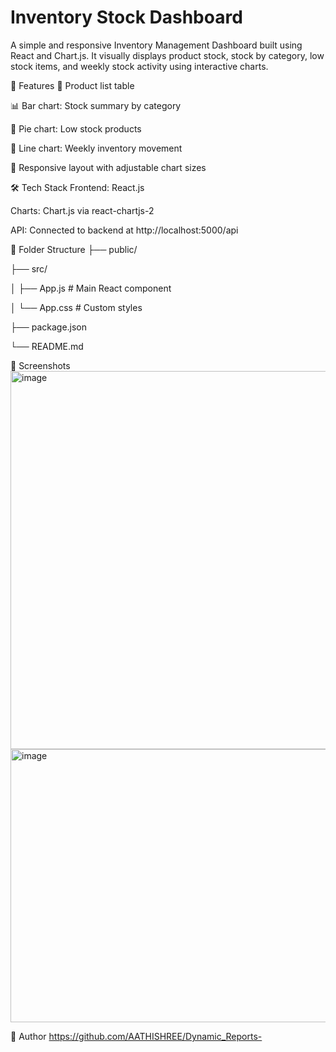 # Inventory Stock Dashboard

A simple and responsive Inventory Management Dashboard built using React and Chart.js. It visually displays product stock, stock by category, low stock items, and weekly stock activity using interactive charts.

🚀 Features
📃 Product list table

📊 Bar chart: Stock summary by category

🔻 Pie chart: Low stock products

📅 Line chart: Weekly inventory movement

🎨 Responsive layout with adjustable chart sizes

🛠️ Tech Stack
Frontend: React.js

Charts: Chart.js via react-chartjs-2

API: Connected to backend at http://localhost:5000/api

📁 Folder Structure
├── public/

├── src/

│   ├── App.js         # Main React component

│   └── App.css        # Custom styles

├── package.json

└── README.md


📸 Screenshots
<img width="1862" height="605" alt="image" src="https://github.com/user-attachments/assets/00968fba-ddb0-4b4a-992c-179b8dd3fe4d" />
<img width="1840" height="437" alt="image" src="https://github.com/user-attachments/assets/fb99558e-1e2e-4143-bc48-dbfd444faea7" />


🙌 Author
https://github.com/AATHISHREE/Dynamic_Reports-
